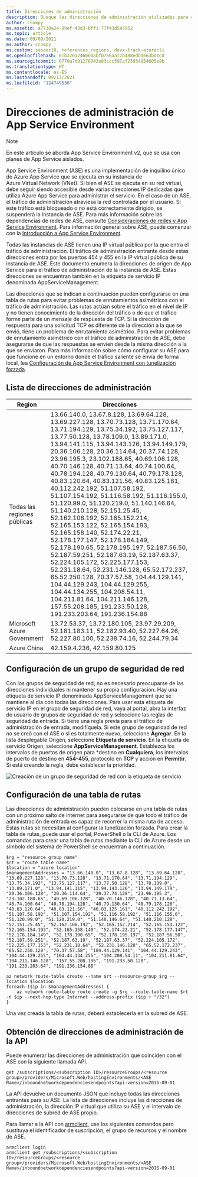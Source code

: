 ```yaml
---
title: Direcciones de administración
description: Busque las direcciones de administración utilizadas para controlar una instancia de App Service Environment. Configúrelas en una tabla de rutas para evitar problemas de enrutamiento asimétrico.
author: ccompy
ms.assetid: a7738a24-89ef-43d3-bff1-77f43d5a3952
ms.topic: article
ms.date: 09/09/2021
ms.author: ccompy
ms.custom: seodec18, references_regions, devx-track-azurecli
ms.openlocfilehash: 6cb2203246004abf0756aa77b488edbd663bd1cd
ms.sourcegitcommit: 0770a7d91278043a83ccc597af25934854605e8b
ms.translationtype: HT
ms.contentlocale: es-ES
ms.lasthandoff: 09/13/2021
ms.locfileid: "124749530"
---
```

# <a name="app-service-environment-management-addresses"></a>Direcciones de administración de App Service Environment
> [!NOTE]
> En este artículo se aborda App Service Environment v2, que se usa con planes de App Service aislados.
> 

App Service Environment (ASE) es una implementación de inquilino único de Azure App Service que se ejecuta en su instancia de Azure Virtual Network (VNet).  Si bien el ASE se ejecuta en su red virtual, debe seguir siendo accesible desde varias direcciones IP dedicadas que utiliza Azure App Service para administrar el servicio.  En el caso de un ASE, el tráfico de administración atraviesa la red controlada por el usuario. Si este tráfico está bloqueado o no está correctamente dirigido, se suspenderá la instancia de ASE. Para más información sobre las dependencias de redes de ASE, consulte [Consideraciones de redes y App Service Environment][networking]. Para información general sobre ASE, puede comenzar con la [Introducción a App Service Environment][intro].

Todas las instancias de ASE tienen una IP virtual pública por la que entra el tráfico de administración. El tráfico de administración entrante desde estas direcciones entra por los puertos 454 y 455 en la IP virtual pública de su instancia de ASE. Este documento enumera la direcciones de origen de App Service para el tráfico de administración de la instancia de ASE. Estas direcciones se encuentran también en la etiqueta de servicio IP denominada AppServiceManagement.

Las direcciones que se indican a continuación pueden configurarse en una tabla de rutas para evitar problemas de enrutamientos asimétricos con el tráfico de administración. Las rutas actúan sobre el tráfico en el nivel de IP y no tienen conocimiento de la dirección del tráfico o de que el tráfico forme parte de un mensaje de respuesta de TCP. Si la dirección de respuesta para una solicitud TCP es diferente de la dirección a la que se envió, tiene un problema de enrutamiento asimétrico. Para evitar problemas de enrutamiento asimétrico con el tráfico de administración de ASE, debe asegurarse de que las respuestas se envíen desde la misma dirección a la que se enviaron. Para más información sobre cómo configurar su ASE para que funcione en un entorno donde el tráfico saliente se envía de forma local, lea [Configuración de App Service Environment con tunelización forzada][forcedtunnel].

## <a name="list-of-management-addresses"></a>Lista de direcciones de administración ##

| Region | Direcciones |
|--------|-----------|
| Todas las regiones públicas | 13.66.140.0, 13.67.8.128, 13.69.64.128, 13.69.227.128, 13.70.73.128, 13.71.170.64, 13.71.194.129, 13.75.34.192, 13.75.127.117, 13.77.50.128, 13.78.109.0, 13.89.171.0, 13.94.141.115, 13.94.143.126, 13.94.149.179, 20.36.106.128, 20.36.114.64, 20.37.74.128, 23.96.195.3, 23.102.188.65, 40.69.106.128, 40.70.146.128, 40.71.13.64, 40.74.100.64, 40.78.194.128, 40.79.130.64, 40.79.178.128, 40.83.120.64, 40.83.121.56, 40.83.125.161, 40.112.242.192, 51.107.58.192, 51.107.154.192, 51.116.58.192, 51.116.155.0, 51.120.99.0, 51.120.219.0, 51.140.146.64, 51.140.210.128, 52.151.25.45, 52.162.106.192, 52.165.152.214, 52.165.153.122, 52.165.154.193, 52.165.158.140, 52.174.22.21, 52.178.177.147, 52.178.184.149, 52.178.190.65, 52.178.195.197, 52.187.56.50, 52.187.59.251, 52.187.63.19, 52.187.63.37, 52.224.105.172, 52.225.177.153, 52.231.18.64, 52.231.146.128, 65.52.172.237, 65.52.250.128, 70.37.57.58, 104.44.129.141, 104.44.129.243, 104.44.129.255, 104.44.134.255, 104.208.54.11, 104.211.81.64, 104.211.146.128, 157.55.208.185, 191.233.50.128, 191.233.203.64, 191.236.154.88 |
| Microsoft Azure Government | 13.72.53.37, 13.72.180.105, 23.97.29.209, 52.181.183.11, 52.182.93.40, 52.227.64.26, 52.227.80.100, 52.238.74.16, 52.244.79.34 |
| Azure China | 42.159.4.236, 42.159.80.125 |

## <a name="configuring-a-network-security-group"></a>Configuración de un grupo de seguridad de red

Con los grupos de seguridad de red, no es necesario preocuparse de las direcciones individuales ni mantener su propia configuración. Hay una etiqueta de servicio IP denominada AppServiceManagement que se mantiene al día con todas las direcciones. Para usar esta etiqueta de servicio IP en el grupo de seguridad de red, vaya al portal, abra la interfaz de usuario de grupos de seguridad de red y seleccione las reglas de seguridad de entrada. Si tiene una regla previa para el tráfico de administración de entrada, modifíquela. Si este grupo de seguridad de red no se creó con el ASE o si es totalmente nuevo, seleccione **Agregar**. En la lista desplegable Origen, seleccione **Etiqueta de servicio**.  En la etiqueta de servicio Origen, seleccione **AppServiceManagement**. Establezca los intervalos de puertos de origen para \*destino en **Cualquiera**, los intervalos de puerto de destino en **454-455**, protocolo en **TCP** y acción en **Permitir**. Si está creando la regla, debe establecer la prioridad. 

![Creación de un grupo de seguridad de red con la etiqueta de servicio][1]

## <a name="configuring-a-route-table"></a>Configuración de una tabla de rutas

Las direcciones de administración pueden colocarse en una tabla de rutas con un próximo salto de internet para asegurarse de que todo el tráfico de administración de entrada es capaz de recorrer la misma ruta de acceso. Estas rutas se necesitan al configurar la tunelización forzada. Para crear la tabla de rutas, puede usar el portal, PowerShell o la CLI de Azure.  Los comandos para crear una tabla de rutas mediante la CLI de Azure desde un símbolo del sistema de PowerShell se encuentran a continuación. 

```azurepowershell-interactive
$rg = "resource group name"
$rt = "route table name"
$location = "azure location"
$managementAddresses = "13.66.140.0", "13.67.8.128", "13.69.64.128", "13.69.227.128", "13.70.73.128", "13.71.170.64", "13.71.194.129", "13.75.34.192", "13.75.127.117", "13.77.50.128", "13.78.109.0", "13.89.171.0", "13.94.141.115", "13.94.143.126", "13.94.149.179", "20.36.106.128", "20.36.114.64", "20.37.74.128", "23.96.195.3", "23.102.188.65", "40.69.106.128", "40.70.146.128", "40.71.13.64", "40.74.100.64", "40.78.194.128", "40.79.130.64", "40.79.178.128", "40.83.120.64", "40.83.121.56", "40.83.125.161", "40.112.242.192", "51.107.58.192", "51.107.154.192", "51.116.58.192", "51.116.155.0", "51.120.99.0", "51.120.219.0", "51.140.146.64", "51.140.210.128", "52.151.25.45", "52.162.106.192", "52.165.152.214", "52.165.153.122", "52.165.154.193", "52.165.158.140", "52.174.22.21", "52.178.177.147", "52.178.184.149", "52.178.190.65", "52.178.195.197", "52.187.56.50", "52.187.59.251", "52.187.63.19", "52.187.63.37", "52.224.105.172", "52.225.177.153", "52.231.18.64", "52.231.146.128", "65.52.172.237", "65.52.250.128", "70.37.57.58", "104.44.129.141", "104.44.129.243", "104.44.129.255", "104.44.134.255", "104.208.54.11", "104.211.81.64", "104.211.146.128", "157.55.208.185", "191.233.50.128", "191.233.203.64", "191.236.154.88"

az network route-table create --name $rt --resource-group $rg --location $location
foreach ($ip in $managementAddresses) {
    az network route-table route create -g $rg --route-table-name $rt -n $ip --next-hop-type Internet --address-prefix ($ip + "/32")
}
```

Una vez creada la tabla de rutas, deberá establecerla en la subred de ASE.  

## <a name="get-your-management-addresses-from-api"></a>Obtención de direcciones de administración de la API ##

Puede enumerar las direcciones de administración que coinciden con el ASE con la siguiente llamada API.

```http
get /subscriptions/<subscription ID>/resourceGroups/<resource group>/providers/Microsoft.Web/hostingEnvironments/<ASE Name>/inboundnetworkdependenciesendpoints?api-version=2016-09-01
```

La API devuelve un documento JSON que incluye todas las direcciones entrantes para su ASE. La lista de direcciones incluye las direcciones de administración, la dirección IP virtual que utiliza su ASE y el intervalo de direcciones de subred de ASE propio.  

Para llamar a la API con [armclient](https://github.com/projectkudu/ARMClient), use los siguientes comandos pero sustituya el identificador de suscripción, el grupo de recursos y el nombre de ASE.  

```azurepowershell-interactive
armclient login
armclient get /subscriptions/<subscription ID>/resourceGroups/<resource group>/providers/Microsoft.Web/hostingEnvironments/<ASE Name>/inboundnetworkdependenciesendpoints?api-version=2016-09-01
```

<!--IMAGES-->
[1]: ./media/management-addresses/managementaddr-nsg.png

<!-- LINKS -->
[networking]: ./network-info.md
[intro]: ./intro.md
[forcedtunnel]: ./forced-tunnel-support.md
